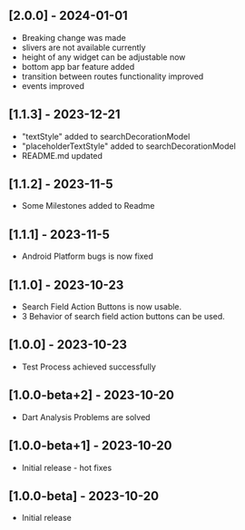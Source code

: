 ## [2.0.0] - 2024-01-01
* Breaking change was made
* slivers are not available currently
* height of any widget can be adjustable now
* bottom app bar feature added
* transition between routes functionality improved
* events improved

## [1.1.3] - 2023-12-21
* "textStyle" added to searchDecorationModel
* "placeholderTextStyle" added to searchDecorationModel
* README.md updated 

## [1.1.2] - 2023-11-5
* Some Milestones added to Readme

## [1.1.1] - 2023-11-5
* Android Platform bugs is now fixed

## [1.1.0] - 2023-10-23
* Search Field Action Buttons is now usable.
* 3 Behavior of search field action buttons can be used.

## [1.0.0] - 2023-10-23
* Test Process achieved successfully

## [1.0.0-beta+2] - 2023-10-20
* Dart Analysis Problems are solved

## [1.0.0-beta+1] - 2023-10-20
* Initial release - hot fixes

## [1.0.0-beta] - 2023-10-20
* Initial release